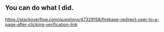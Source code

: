 ## You can do what I did.

https://stackoverflow.com/questions/47329158/firebase-redirect-user-to-a-page-after-clicking-verification-link